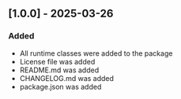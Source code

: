 ## [1.0.0] - 2025-03-26

### Added

- All runtime classes were added to the package
- License file was added
- README.md was added
- CHANGELOG.md was added
- package.json was added

